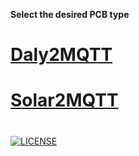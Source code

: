 **Select the desired PCB type**
#
# [Daly2MQTT](daly2mqtt.md)

# [Solar2MQTT](solar2mqtt.md)

# 
[![LICENSE](https://licensebuttons.net/l/by-nc-sa/4.0/88x31.png)](https://creativecommons.org/licenses/by-nc-sa/4.0/)
